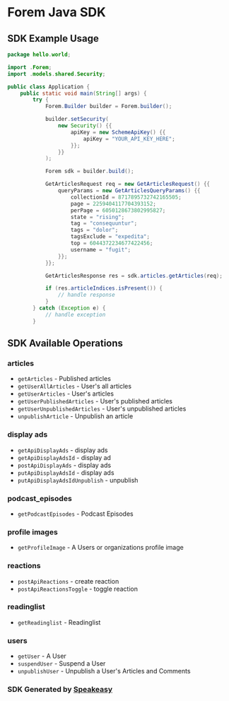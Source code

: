 # Forem Java SDK

<!-- Start SDK Installation -->

<!-- End SDK Installation -->

## SDK Example Usage
<!-- Start SDK Example Usage -->
```java
package hello.world;

import .Forem;
import .models.shared.Security;

public class Application {
    public static void main(String[] args) {
        try {
            Forem.Builder builder = Forem.builder();

            builder.setSecurity(
                new Security() {{
                    apiKey = new SchemeApiKey() {{
                        apiKey = "YOUR_API_KEY_HERE";
                    }};
                }}
            );

            Forem sdk = builder.build();

            GetArticlesRequest req = new GetArticlesRequest() {{
                queryParams = new GetArticlesQueryParams() {{
                    collectionId = 8717895732742165505;
                    page = 2259404117704393152;
                    perPage = 6050128673802995827;
                    state = "rising";
                    tag = "consequuntur";
                    tags = "dolor";
                    tagsExclude = "expedita";
                    top = 6044372234677422456;
                    username = "fugit";
                }};
            }};

            GetArticlesResponse res = sdk.articles.getArticles(req);

            if (res.articleIndices.isPresent()) {
                // handle response
            }
        } catch (Exception e) {
            // handle exception
        }
```
<!-- End SDK Example Usage -->

<!-- Start SDK Available Operations -->
## SDK Available Operations

### articles

* `getArticles` - Published articles
* `getUserAllArticles` - User's all articles
* `getUserArticles` - User's articles
* `getUserPublishedArticles` - User's published articles
* `getUserUnpublishedArticles` - User's unpublished articles
* `unpublishArticle` - Unpublish an article

### display ads

* `getApiDisplayAds` - display ads
* `getApiDisplayAdsId` - display ad
* `postApiDisplayAds` - display ads
* `putApiDisplayAdsId` - display ads
* `putApiDisplayAdsIdUnpublish` - unpublish

### podcast_episodes

* `getPodcastEpisodes` - Podcast Episodes

### profile images

* `getProfileImage` - A Users or organizations profile image

### reactions

* `postApiReactions` - create reaction
* `postApiReactionsToggle` - toggle reaction

### readinglist

* `getReadinglist` - Readinglist

### users

* `getUser` - A User
* `suspendUser` - Suspend a User
* `unpublishUser` - Unpublish a User's Articles and Comments

<!-- End SDK Available Operations -->

### SDK Generated by [Speakeasy](https://docs.speakeasyapi.dev/docs/using-speakeasy/client-sdks)
